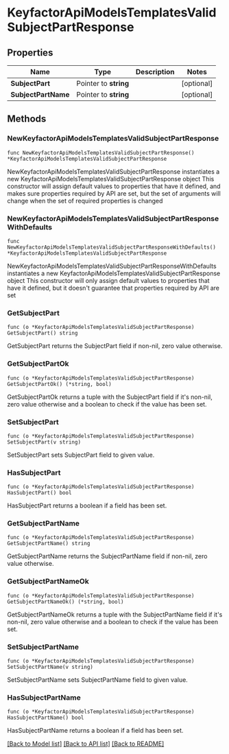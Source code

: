 # KeyfactorApiModelsTemplatesValidSubjectPartResponse

## Properties

Name | Type | Description | Notes
------------ | ------------- | ------------- | -------------
**SubjectPart** | Pointer to **string** |  | [optional] 
**SubjectPartName** | Pointer to **string** |  | [optional] 

## Methods

### NewKeyfactorApiModelsTemplatesValidSubjectPartResponse

`func NewKeyfactorApiModelsTemplatesValidSubjectPartResponse() *KeyfactorApiModelsTemplatesValidSubjectPartResponse`

NewKeyfactorApiModelsTemplatesValidSubjectPartResponse instantiates a new KeyfactorApiModelsTemplatesValidSubjectPartResponse object
This constructor will assign default values to properties that have it defined,
and makes sure properties required by API are set, but the set of arguments
will change when the set of required properties is changed

### NewKeyfactorApiModelsTemplatesValidSubjectPartResponseWithDefaults

`func NewKeyfactorApiModelsTemplatesValidSubjectPartResponseWithDefaults() *KeyfactorApiModelsTemplatesValidSubjectPartResponse`

NewKeyfactorApiModelsTemplatesValidSubjectPartResponseWithDefaults instantiates a new KeyfactorApiModelsTemplatesValidSubjectPartResponse object
This constructor will only assign default values to properties that have it defined,
but it doesn't guarantee that properties required by API are set

### GetSubjectPart

`func (o *KeyfactorApiModelsTemplatesValidSubjectPartResponse) GetSubjectPart() string`

GetSubjectPart returns the SubjectPart field if non-nil, zero value otherwise.

### GetSubjectPartOk

`func (o *KeyfactorApiModelsTemplatesValidSubjectPartResponse) GetSubjectPartOk() (*string, bool)`

GetSubjectPartOk returns a tuple with the SubjectPart field if it's non-nil, zero value otherwise
and a boolean to check if the value has been set.

### SetSubjectPart

`func (o *KeyfactorApiModelsTemplatesValidSubjectPartResponse) SetSubjectPart(v string)`

SetSubjectPart sets SubjectPart field to given value.

### HasSubjectPart

`func (o *KeyfactorApiModelsTemplatesValidSubjectPartResponse) HasSubjectPart() bool`

HasSubjectPart returns a boolean if a field has been set.

### GetSubjectPartName

`func (o *KeyfactorApiModelsTemplatesValidSubjectPartResponse) GetSubjectPartName() string`

GetSubjectPartName returns the SubjectPartName field if non-nil, zero value otherwise.

### GetSubjectPartNameOk

`func (o *KeyfactorApiModelsTemplatesValidSubjectPartResponse) GetSubjectPartNameOk() (*string, bool)`

GetSubjectPartNameOk returns a tuple with the SubjectPartName field if it's non-nil, zero value otherwise
and a boolean to check if the value has been set.

### SetSubjectPartName

`func (o *KeyfactorApiModelsTemplatesValidSubjectPartResponse) SetSubjectPartName(v string)`

SetSubjectPartName sets SubjectPartName field to given value.

### HasSubjectPartName

`func (o *KeyfactorApiModelsTemplatesValidSubjectPartResponse) HasSubjectPartName() bool`

HasSubjectPartName returns a boolean if a field has been set.


[[Back to Model list]](../README.md#documentation-for-models) [[Back to API list]](../README.md#documentation-for-api-endpoints) [[Back to README]](../README.md)


